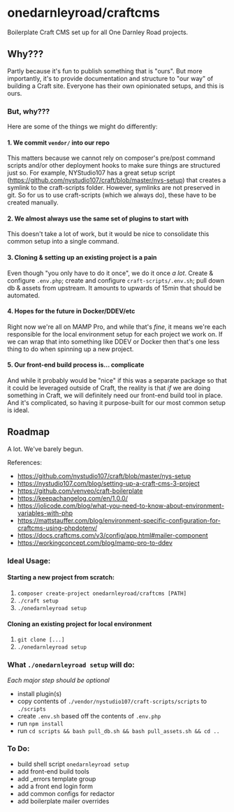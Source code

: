 # onedarnleyroad/craftcms

Boilerplate Craft CMS set up for all One Darnley Road projects.

## Why???

Partly because it's fun to publish something that is "ours". But more importantly, it's to provide documentation and structure to "our way" of building a Craft site. Everyone has their own opinionated setups, and this is ours.

### But, why???

Here are some of the things we might do differently:

#### 1. We commit `vendor/` into our repo

This matters because we cannot rely on composer's pre/post command scripts and/or other deployment hooks to make sure things are structured just so. For example, NYStudio107 has a great setup script (https://github.com/nystudio107/craft/blob/master/nys-setup) that creates a symlink to the craft-scripts folder. However, symlinks are not preserved in git. So for us to use craft-scripts (which we always do), these have to be created manually.

#### 2. We almost always use the same set of plugins to start with

This doesn't take a lot of work, but it would be nice to consolidate this common setup into a single command.

#### 3. Cloning & setting up an existing project is a pain

Even though "you only have to do it once", we do it once _a lot_. Create & configure `.env.php`; create and configure `craft-scripts/.env.sh`; pull down db & assets from upstream. It amounts to upwards of 15min that should be automated.

#### 4. Hopes for the future in Docker/DDEV/etc

Right now we're all on MAMP Pro, and while that's _fine_, it means we're each responsible for the local environment setup for each project we work on. If we can wrap that into something like DDEV or Docker then that's one less thing to do when spinning up a new project.

#### 5. Our front-end build process is... complicate

And while it probably would be "nice" if this was a separate package so that it could be leveraged outside of Craft, the reality is that _if_ we are doing something in Craft, we will definitely need our front-end build tool in place. And it's complicated, so having it purpose-built for our most common setup is ideal.


## Roadmap

A lot. We've barely begun.

References:

- https://github.com/nystudio107/craft/blob/master/nys-setup
- https://nystudio107.com/blog/setting-up-a-craft-cms-3-project
- https://github.com/venveo/craft-boilerplate
- https://keepachangelog.com/en/1.0.0/
- https://jolicode.com/blog/what-you-need-to-know-about-environment-variables-with-php
- https://mattstauffer.com/blog/environment-specific-configuration-for-craftcms-using-phpdotenv/
- https://docs.craftcms.com/v3/config/app.html#mailer-component
- https://workingconcept.com/blog/mamp-pro-to-ddev

### Ideal Usage:

#### Starting a new project from scratch:

1. `composer create-project onedarnleyroad/craftcms [PATH]`
2. `./craft setup`
3. `./onedarnleyroad setup`

#### Cloning an existing project for local environment

1. `git clone [...]`
2. `./onedarnleyroad setup`



### What `./onedarnleyroad setup` will do:

_Each major step should be optional_

- install plugin(s)
- copy contents of `./vendor/nystudio107/craft-scripts/scripts` to `./scripts`
- create `.env.sh` based off the contents of `.env.php`
- run `npm install`
- run `cd scripts && bash pull_db.sh && bash pull_assets.sh && cd ..`

### To Do:

- build shell script `onedarnleyroad setup`
- add front-end build tools
- add _errors template group
- add a front end login form
- add common configs for redactor
- add boilerplate mailer overrides
  
